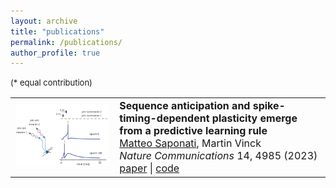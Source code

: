 ```yaml
---
layout: archive
title: "publications"
permalink: /publications/
author_profile: true
---
```


<style type="text/css">
  .paper_metadata a {
  	text-decoration: none!important;
  	color: #494e52;
  }
	table, th, td {
	  border: 0px solid black;
	}
	table.pub_table {
		width: 100%;
		font-size: 12pt;
	}
	td.pub_td1 {
		width: 33%;
	}
	td.pub_td2 {
		width: 67%;
	}
</style>


<table class="pub_table">
 
<font size="-1">(* equal contribution)</font>
	
<tr>
  <td class="pub_td1"><div class="teaser_img_div"><a href="https://www.nature.com/articles/s41467-023-40651-w"><img class="teaser_img" src="images/publications/2023sequence.png" /></a></div></td>
  <td class="pub_td2"><b> Sequence anticipation and spike-timing-dependent plasticity emerge from a predictive learning rule </b><br />
		<div class='paper_metadata'>
  	<u>Matteo Saponati</u>, Martin Vinck <br />
  	<i>Nature Communications</i>  14, 4985 (2023) <br />
  	</div>
  <a href="https://www.nature.com/articles/s41467-023-40651-w">paper</a> | <a 
href="https://zenodo.org/record/5507277">code</a>
</td></tr>

</table>
